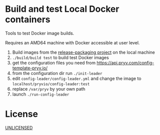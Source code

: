 # Build and test Local Docker containers

Tools to test Docker image builds.

Requires an AMD64 machine with Docker accessible at user level.

1. Build images from the [release-packaging project](https://github.com/pryv/dev-release-packaging) on the local machine
2. `./build/build test` to build test Docker images
3. get the configuration files you need from https://api.pryv.com/config-template-pryv.io/
4. from the configuration dir run `./init-leader`
5. edit `config-leader/config-leader.yml` and change the image to `localhost/pryvio/config-leader:test`
6. replace `/var/pryv` by your own path 
7. launch `./run-config-leader`


# License

[UNLICENSED](LICENSE)
